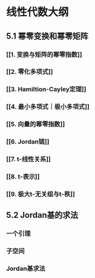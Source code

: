 # 线性代数大纲
 
 
## 5.1 幂零变换和幂零矩阵
### [[1. 变换与矩阵的幂零指数]]
### [[2. 零化多项式]]
### [[3. Hamiltion-Cayley定理]]
### [[4. 最小多项式｜极小多项式]]
### [[5. 向量的幂零指数]]
### [[6. Jordan链]]
### [[7. t-线性关系]]
### [[8. t-表示]]
### [[9. 极大t-无关组与t-秩]]


## 5.2 Jordan基的求法
### 一个引理
### 子空间
### Jordan基求法

